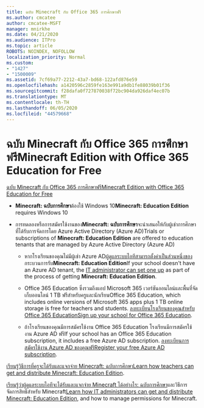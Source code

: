 ```yaml
---
title: ฉบับ Minecraft กับ Office 365 การศึกษาฟรี
ms.author: cmcatee
author: cmcatee-MSFT
manager: mnirkhe
ms.date: 04/21/2020
ms.audience: ITPro
ms.topic: article
ROBOTS: NOINDEX, NOFOLLOW
localization_priority: Normal
ms.custom:
- "1427"
- "1500009"
ms.assetid: 7cf69a77-2212-43a7-bd68-122afd876e59
ms.openlocfilehash: a1420596c2859fe163e991a9db1fe88039b01f36
ms.sourcegitcommit: f28dafa0f727870038f72bc904da926daf4ec07b
ms.translationtype: MT
ms.contentlocale: th-TH
ms.lasthandoff: 06/05/2020
ms.locfileid: "44579668"
---
```

# <a name="minecraft-edition-with-office-365-education-for-free"></a><span data-ttu-id="effde-102">ฉบับ Minecraft กับ Office 365 การศึกษาฟรี</span><span class="sxs-lookup"><span data-stu-id="effde-102">Minecraft Edition with Office 365 Education for Free</span></span>

[<span data-ttu-id="effde-103">ฉบับ Minecraft กับ Office 365 การศึกษาฟรี</span><span class="sxs-lookup"><span data-stu-id="effde-103">Minecraft Edition with Office 365 Education for Free</span></span>](https://docs.microsoft.com/education/windows/get-minecraft-for-education)
  
- <span data-ttu-id="effde-104">**Minecraft: ฉบับการศึกษา**ต้องใช้ Windows 10</span><span class="sxs-lookup"><span data-stu-id="effde-104">**Minecraft: Education Edition** requires Windows 10</span></span>

- <span data-ttu-id="effde-105">การทดลองหรือการสมัครใช้งานของ**Minecraft: ฉบับการศึกษา**จะนําเสนอให้กับผู้เช่าการศึกษาที่ได้รับการจัดการโดย Azure Active Directory (Azure AD)</span><span class="sxs-lookup"><span data-stu-id="effde-105">Trials or subscriptions of **Minecraft: Education Edition** are offered to education tenants that are managed by Azure Active Directory (Azure AD)</span></span>

  - <span data-ttu-id="effde-106">หากโรงเรียนของคุณไม่มีผู้เช่า Azure AD[ผู้ดูแลระบบไอทีสามารถตั้งค่าเป็นส่วนหนึ่งของ](https://docs.microsoft.com/education/windows/school-get-minecraft)กระบวนการรับ**Minecraft: Education Edition**</span><span class="sxs-lookup"><span data-stu-id="effde-106">If your school doesn't have an Azure AD tenant, the [IT administrator can set one up](https://docs.microsoft.com/education/windows/school-get-minecraft) as part of the process of getting **Minecraft: Education Edition**.</span></span>

  - <span data-ttu-id="effde-107">Office 365 Education ซึ่งรวมถึงแอป Microsoft 365 เวอร์ชันออนไลน์และพื้นที่จัดเก็บออนไลน์ 1 TB ฟรีสําหรับครูและนักเรียน</span><span class="sxs-lookup"><span data-stu-id="effde-107">Office 365 Education, which includes online versions of Microsoft 365 apps plus 1 TB online storage is free for teachers and students.</span></span> <span data-ttu-id="effde-108">[ลงทะเบียนโรงเรียนของคุณสําหรับ Office 365 Education](https://products.office.com/academic/office-365-education-plan)</span><span class="sxs-lookup"><span data-stu-id="effde-108">[Sign up your school for Office 365 Education](https://products.office.com/academic/office-365-education-plan).</span></span>

  - <span data-ttu-id="effde-109">ถ้าโรงเรียนของคุณมีการสมัครใช้งาน Office 365 Education โรงเรียนมีการสมัครใช้งาน Azure AD ฟรี</span><span class="sxs-lookup"><span data-stu-id="effde-109">If your school has an Office 365 Education subscription, it includes a free Azure AD subscription.</span></span> <span data-ttu-id="effde-110">[ลงทะเบียนการสมัครใช้งาน Azure AD ของคุณฟรี](https://msdn.microsoft.com/library/windows/hardware/mt703369%28v=vs.85%29.aspx)</span><span class="sxs-lookup"><span data-stu-id="effde-110">[Register your free Azure AD subscription](https://msdn.microsoft.com/library/windows/hardware/mt703369%28v=vs.85%29.aspx).</span></span>

<span data-ttu-id="effde-111">[เรียนรู้วิธีการที่ครูจะได้รับและแจกจ่าย Minecraft: ฉบับการศึกษา](https://docs.microsoft.com/education/windows/teacher-get-minecraft)</span><span class="sxs-lookup"><span data-stu-id="effde-111">[Learn how teachers can get and distribute Minecraft: Education Edition](https://docs.microsoft.com/education/windows/teacher-get-minecraft).</span></span>
  
<span data-ttu-id="effde-112">[เรียนรู้ว่าผู้ดูแลระบบไอทีจะได้รับและแจกจ่าย Minecraft ได้อย่างไร: ฉบับการศึกษา](https://docs.microsoft.com/education/windows/school-get-minecraft)และวิธีการจัดการสิทธิ์สําหรับ Minecraft</span><span class="sxs-lookup"><span data-stu-id="effde-112">[Learn how IT administrators can get and distribute Minecraft: Education Edition](https://docs.microsoft.com/education/windows/school-get-minecraft), and how to manage permissions for Minecraft.</span></span>